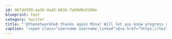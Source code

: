 ```yaml
---
id: 96fdd709-aa26-4ad2-b83b-7eb0d6e510de
blueprint: text
category: twitter
title: "'@thenetworkhub thanks again Mina! Will let you know progress and see ya at @WebNotWar"
caption: '<span class="username username_linked">@<a href="https://twitter.com/thenetworkhub" title="The Network Hub">thenetworkhub</a></span> thanks again Mina! Will let you know progress and see ya at <span class="username username_linked">@<a href="https://twitter.com/WebNotWar" title="Make Web Not War">WebNotWar</a></span>'
---
```

